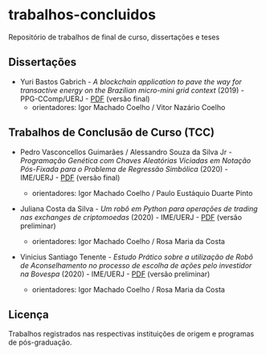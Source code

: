 # trabalhos-concluidos
Repositório de trabalhos de final de curso, dissertações e teses

## Dissertações

- Yuri Bastos Gabrich - *A blockchain application to pave the way for transactive energy on the Brazilian micro-mini grid context* (2019) - PPG-CComp/UERJ - [PDF](./Dissertacao/2019_Yuri_Blockchain_Micro-Mini_Grids.pdf) (versão final)
  * orientadores: Igor Machado Coelho / Vitor Nazário Coelho

## Trabalhos de Conclusão de Curso (TCC)

- Pedro Vasconcellos Guimarães / Alessandro Souza da Silva Jr - *Programação Genética com Chaves Aleatórias Viciadas em Notação Pós-Fixada para o Problema de Regressão Simbólica* (2020) - IME/UERJ - [PDF](./TCC/2020_TCC_Alessandro_e_Pedro_BRKGA.pdf) (versão final)
  * orientadores: Igor Machado Coelho / Paulo Eustáquio Duarte Pinto

- Juliana Costa da Silva - *Um robô em Python para operações de trading nas exchanges de criptomoedas* (2020) - IME/UERJ - [PDF](./TCC/2020_TCC_Juliana_Bot_Crypto.pdf) (versão preliminar)
  * orientadores: Igor Machado Coelho / Rosa Maria da Costa

- Vinicius Santiago Tenente - *Estudo Prático sobre a utilização de Robô de Aconselhamento no processo de escolha de ações pelo investidor na Bovespa* (2020) - IME/UERJ - [PDF](./TCC/2020_TCC_Vinicius_Bot_Bovespa.pdf) (versão preliminar)
  * orientadores: Igor Machado Coelho / Rosa Maria da Costa

## Licença

Trabalhos registrados nas respectivas instituições de origem e programas de pós-graduação.
